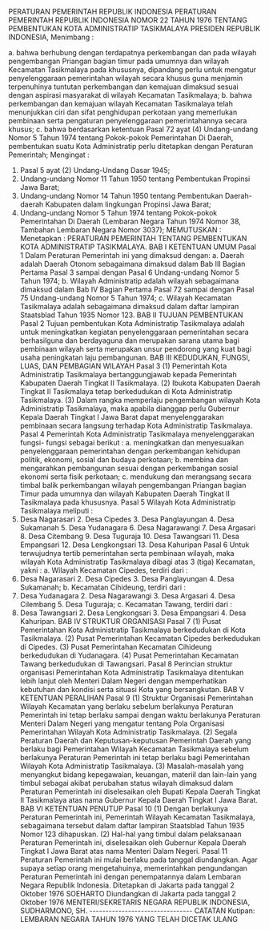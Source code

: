  PERATURAN PEMERINTAH REPUBLIK INDONESIA PERATURAN PEMERINTAH REPUBLIK INDONESIA NOMOR 22 TAHUN 1976 TENTANG PEMBENTUKAN KOTA ADMINISTRATIP TASIKMALAYA PRESIDEN REPUBLIK INDONESIA,
Menimbang :

a. bahwa berhubung dengan terdapatnya perkembangan dan pada wilayah pengembangan Priangan bagian timur pada umumnya dan wilayah Kecamatan Tasikmalaya pada khususnya, dipandang perlu untuk mengatur penyelenggaraan pemerintahan wilayah secara khusus guna menjamin terpenuhinya tuntutan perkembangan dan kemajuan dimaksud sesuai dengan aspirasi masyarakat di wilayah Kecamatan Tasikmalaya;
b. bahwa perkembangan dan kemajuan wilayah Kecamatan Tasikmalaya telah menunjukkan ciri dan sifat penghidupan perkotaan yang memerlukan pembinaan serta pengaturan penyelenggaraan pemerintahannya secara khusus;
c. bahwa berdasarkan ketentuan Pasal 72 ayat (4) Undang-undang Nomor 5 Tahun 1974 tentang Pokok-pokok Pemerintahan Di Daerah, pembentukan suatu Kota Administratip perlu ditetapkan dengan Peraturan Pemerintah;
Mengingat :

1. Pasal 5 ayat (2) Undang-Undang Dasar 1945;
2. Undang-undang Nomor 11 Tahun 1950 tentang Pembentukan Propinsi Jawa Barat;
3. Undang-undang Nomor 14 Tahun 1950 tentang Pembentukan Daerah-daerah Kabupaten dalam lingkungan Propinsi Jawa Barat;
4. Undang-undang Nomor 5 Tahun 1974 tentang Pokok-pokok Pemerintahan Di Daerah (Lembaran Negara Tahun 1974 Nomor 38, Tambahan Lembaran Negara Nomor 3037);
MEMUTUSKAN :
 Menetapkan : PERATURAN PEMERINTAH TENTANG PEMBENTUKAN KOTA ADMINISTRATIP TASIKMALAYA.
BAB I KETENTUAN UMUM
Pasal 1
Dalam Peraturan Pemerintah ini yang dimaksud dengan:
a. Daerah adalah Daerah Otonom sebagaimana dimaksud dalam Bab III Bagian Pertama Pasal 3 sampai dengan Pasal 6 Undang-undang Nomor 5 Tahun 1974;
b. Wilayah Administratip adalah wilayah sebagaimana dimaksud dalam Bab IV Bagian Pertama Pasal 72 sampai dengan Pasal 75 Undang-undang Nomor 5 Tahun 1974;
c. Wilayah Kecamatan Tasikmalaya adalah sebagaimana dimaksud dalam daftar lampiran Staatsblad Tahun 1935 Nomor 123.
BAB II TUJUAN PEMBENTUKAN
Pasal 2
Tujuan pembentukan Kota Administratip Tasikmalaya adalah untuk meningkatkan kegiatan penyelenggaraan pemerintahan secara berhasilguna dan berdayaguna dan merupakan sarana utama bagi pembinaan wilayah serta merupakan unsur pendorong yang kuat bagi usaha peningkatan laju pembangunan.
BAB III KEDUDUKAN, FUNGSI, LUAS, DAN PEMBAGIAN WILAYAH
Pasal 3
(1) Pemerintah Kota Administratip Tasikmalaya bertanggungjawab kepada Pemerintah Kabupaten Daerah Tingkat II Tasikmalaya.
(2) Ibukota Kabupaten Daerah Tingkat II Tasikmalaya tetap berkedudukan di Kota Administratip Tasikmalaya.
(3) Dalam rangka memperlaju pengembangan wilayah Kota Administratip Tasikmalaya, maka apabila dianggap perlu Gubernur Kepala Daerah Tingkat I Jawa Barat dapat menyelenggarakan pembinaan secara langsung terhadap Kota Administratip Tasikmalaya.
Pasal 4
Pemerintah Kota Administratip Tasikmalaya menyelenggarakan fungsi- fungsi sebagai berikut :
a. meningkatkan dan menyesuaikan penyelenggaraan pemerintahan dengan perkembangan kehidupan politik, ekonomi, sosial dan budaya perkotaan;
b. membina dan mengarahkan pembangunan sesuai dengan perkembangan sosial ekonomi serta fisik perkotaan;
c. mendukung dan merangsang secara timbal balik perkembangan wilayah pengembangan Priangan bagian Timur pada umumnya dan wilayah Kabupaten Daerah Tingkat II Tasikmalaya pada khususnya.
Pasal 5
Wilayah Kota Administratip Tasikmalaya meliputi :
1. Desa Nagarasari 2. Desa Cipedes 3. Desa Panglayungan 4. Desa Sukamanah 5. Desa Yudanagara 6. Desa Nagarawangi 7. Desa Argasari 8. Desa Citembang 9. Desa Tuguraja 10. Desa Tawangsari 11. Desa Empangsari 12. Desa Lengkongsari 13. Desa Kahuripan
Pasal 6
Untuk terwujudnya tertib pemerintahan serta pembinaan wilayah, maka wilayah Kota Administratip Tasikmalaya dibagi atas 3 (tiga) Kecamatan, yakni :
a. Wilayah Kecamatan Cipedes, terdiri dari :
1. Desa Nagarasari 2. Desa Cipedes 3. Desa Panglayungan 4. Desa Sukamanah;
b. Kecamatan Cihideung, terdiri dari :
1. Desa Yudanagara 2. Desa Nagarawangi 3. Desa Argasari 4. Desa Cilembang 5. Desa Tuguraja;
c. Kecamatan Tawang, terdiri dari :
1. Desa Tawangsari 2. Desa Lengkongsari 3. Desa Empangsari 4. Desa Kahuripan.
BAB IV STRUKTUR ORGANISASI
Pasal 7
(1) Pusat Pemerintahan Kota Administratip Tasikmalaya berkedudukan di Kota Tasikmalaya.
(2) Pusat Pemerintahan Kecamatan Cipedes berkedudukan di Cipedes.
(3) Pusat Pemerintahan Kecamatan Cihideung berkedudukan di Yudanagara.
(4) Pusat Pemerintahan Kecamatan Tawang berkedudukan di Tawangsari.
Pasal 8
Perincian struktur organisasi Pemerintahan Kota Administratip Tasikmalaya ditentukan lebih lanjut oleh Menteri Dalam Negeri dengan memperhatikan kebutuhan dan kondisi serta situasi Kota yang bersangkutan.
BAB V KETENTUAN PERALIHAN
Pasal 9
(1) Struktur Organisasi Pemerintahan Wilayah Kecamatan yang berlaku sebelum berlakunya Peraturan Pemerintah ini tetap berlaku sampai dengan waktu berlakunya Peraturan Menteri Dalam Negeri yang mengatur tentang Pola Organisasi Pemerintahan Wilayah Kota Administratip Tasikmalaya.
(2) Segala Peraturan Daerah dan Keputusan-keputusan Pemerintah Daerah yang berlaku bagi Pemerintahan Wilayah Kecamatan Tasikmalaya sebelum berlakunya Peraturan Pemerintah ini tetap berlaku bagi Pemerintahan Wilayah Kota Administratip Tasikmalaya.
(3) Masalah-masalah yang menyangkut bidang kepegawaian, keuangan, materiil dan lain-lain yang timbul sebagai akibat perubahan status wilayah dimaksud dalam Peraturan Pemerintah ini diselesaikan oleh Bupati Kepala Daerah Tingkat II Tasikmalaya atas nama Gubernur Kepala Daerah Tingkat I Jawa Barat.
BAB VI KETENTUAN PENUTUP
Pasal 10
(1) Dengan berlakunya Peraturan Pemerintah ini, Pemerintah Wilayah Kecamatan Tasikmalaya, sebagaimana tersebut dalam daftar lampiran Staatsblad Tahun 1935 Nomor 123 dihapuskan.
(2) Hal-hal yang timbul dalam pelaksanaan Peraturan Pemerintah ini, diselesaikan oleh Gubernur Kepala Daerah Tingkat I Jawa Barat atas nama Menteri Dalam Negeri.
Pasal 11
Peraturan Pemerintah ini mulai berlaku pada tanggal diundangkan. Agar supaya setiap orang mengetahuinya, memerintahkan pengundangan Peraturan Pemerintah ini dengan penempatannya dalam Lembaran Negara Republik Indonesia. Ditetapkan di Jakarta pada tanggal 2 Oktober 1976 SOEHARTO Diundangkan di Jakarta pada tanggal 2 Oktober 1976 MENTERI/SEKRETARIS NEGARA REPUBLIK INDONESIA, SUDHARMONO, SH. -------------------------------- CATATAN Kutipan: LEMBARAN NEGARA TAHUN 1976 YANG TELAH DICETAK ULANG
